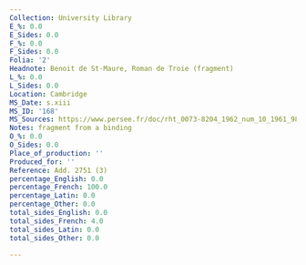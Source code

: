 ```yaml
---
Collection: University Library
E_%: 0.0
E_Sides: 0.0
F_%: 0.0
F_Sides: 0.0
Folia: '2'
Headnote: Benoit de St-Maure, Roman de Troie (fragment)
L_%: 0.0
L_Sides: 0.0
Location: Cambridge
MS_Date: s.xiii
MS_ID: '168'
MS_Sources: https://www.persee.fr/doc/rht_0073-8204_1962_num_10_1961_988
Notes: fragment from a binding
O_%: 0.0
O_Sides: 0.0
Place_of_production: ''
Produced_for: ''
Reference: Add. 2751 (3)
percentage_English: 0.0
percentage_French: 100.0
percentage_Latin: 0.0
percentage_Other: 0.0
total_sides_English: 0.0
total_sides_French: 4.0
total_sides_Latin: 0.0
total_sides_Other: 0.0

---
```

